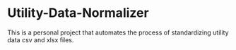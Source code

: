 # Utility-Data-Normalizer
This is a personal project that automates the process of standardizing utility data csv and xlsx files.
